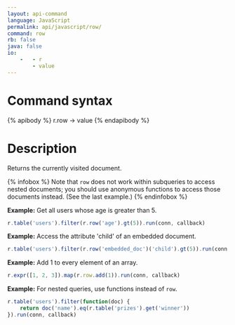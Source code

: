 ```yaml
---
layout: api-command
language: JavaScript
permalink: api/javascript/row/
command: row
rb: false
java: false
io:
    -   - r
        - value
---
```


# Command syntax #

{% apibody %}
r.row &rarr; value
{% endapibody %}

# Description #

Returns the currently visited document.

{% infobox %}
Note that `row` does not work within subqueries to access nested documents; you should use anonymous functions to access those documents instead. (See the last example.)
{% endinfobox %}

__Example:__ Get all users whose age is greater than 5.

```javascript
r.table('users').filter(r.row('age').gt(5)).run(conn, callback)
```


__Example:__ Access the attribute 'child' of an embedded document.

```javascript
r.table('users').filter(r.row('embedded_doc')('child').gt(5)).run(conn, callback)
```


__Example:__ Add 1 to every element of an array.

```javascript
r.expr([1, 2, 3]).map(r.row.add(1)).run(conn, callback)
```


__Example:__ For nested queries, use functions instead of `row`.

```javascript
r.table('users').filter(function(doc) {
    return doc('name').eq(r.table('prizes').get('winner'))
}).run(conn, callback)
```

